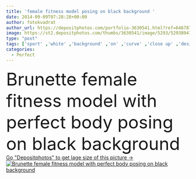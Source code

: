 ```yaml
---
title: 'female fitness model posing on black background '
date: 2014-09-09T07:28:28+00:00
author: fotokvadrat
author_url: https://depositphotos.com/portfolio-3630541.html?ref=64678756
image: https://st2.depositphotos.com/thumbs/3630541/image/5293/52938941/api_thumb_450.jpg?forcejpeg=true
type: "post"
tags: ['sport' ,'white' ,'background' ,'on' ,'curve' ,'close up' ,'design' ,'isolated' ,'shape' ,'beautiful' ,'person' ,'human' ,'one' ,'girl' ,'female' ,'young' ,'summer' ,'beauty' ,'model' ,'femininity' ,'caucasian' ,'health' ,'healthy' ,'brunette' ,'black' ,'skin' ,'elements' ,'figure' ,'woman' ,'fingers' ,'with' ,'lifestyle' ,'body' ,'abdomen' ,'belly' ,'fit' ,'fitness' ,'stomach' ,'waist' ,'toned' ,'perfect' ,'attractive' ,'bottom' ,'gorgeous' ,'posing' ,'shorts' ,'tanned' ,'torso' ,'slim' ,'tan' ]
categories: 
  - Perfect
---
```

<div aling="center">
            <font size="60"> Brunette female fitness model with perfect body posing on black background</font>   
</div>
<div>
    <a href='https://st2.depositphotos.com/thumbs/3630541/image/5293/52938941/api_thumb_450.jpg?forcejpeg=true?ref=64678756' target=_blank > Go "Depositphotos" to get lage size of this picture ->
        <img href='https://st2.depositphotos.com/thumbs/3630541/image/5293/52938941/api_thumb_450.jpg?forcejpeg=true?ref=64678756' src='https://st2.depositphotos.com/3630541/5293/i/950/depositphotos_52938941-stock-photo-female-fitness-model-posing-on.jpg?forcejpeg=true' alt='Brunette female fitness model with perfect body posing on black background' >
    </a>
</div>
